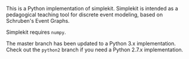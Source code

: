 This is a Python implementation of simplekit. Simplekit is intended as a
pedagogical teaching tool for discrete event modeling, based on Schruben's
Event Graphs.

Simplekit requires `numpy`.

The master branch has been updated to a Python 3.x implementation.
Check out the `python2` branch if you need a Python 2.7.x implementation.
